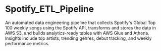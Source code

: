 # Spotify_ETL_Pipeline
An automated data engineering pipeline that collects Spotify's Global Top 100 weekly songs using the Spotify API, transforms and stores the data in AWS S3, and builds analytics-ready tables with AWS Glue and Athena. Insights include top artists, trending genres, debut tracking, and weekly performance metrics.
